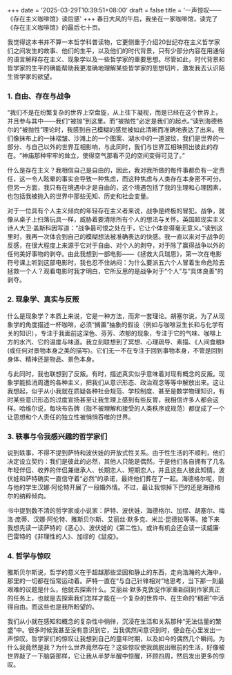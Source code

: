 +++
date = '2025-03-29T10:39:51+08:00'
draft = false
title = '一声惊叹——《存在主义咖啡馆》读后感'
+++
春日大风的午后，我坐在一家咖啡馆，读完了《存在主义咖啡馆》的最后七十页。

我觉得这本书并不算一本哲学科普读物，它更侧重于介绍20世纪存在主义哲学家们之间发生的故事、他们的生平，以及他们的时代背景，只有少部分内容在用通俗的语言解释存在主义、现象学以及一些哲学家的重要思想。尽管如此，时代背景和哲学家的生平的确能帮助我更准确地理解某些哲学家的思想切片，激发我去认识陌生哲学家的欲望。


### 1. 自由、存在与战争

“我们不是在纷繁复杂的世界上空盘旋，从上往下凝视，而是已经在这个世界上，并且参与其中——我们“被抛”到这里。而“被抛性”必定是我们的起点。”读到海德格尔的“被抛性”理论时，我感到自己模糊的感觉被如此清晰而准确地表达了出来。我们像抹布上的一抹褶皱、沙滩上的一个图案、湖水中的一道波纹，我们是世界的一部分、与自己以外的世界互相影响，与此同时，我们与世界互相映照出彼此的存在。“神庙那种牢牢的耸立，使得空气那看不见的空间变得可见了。”

什么是存在主义？我相信自己是自由的，因此，我对我所做的每件事都负有一定责任，这一令人眩晕的事实会导致一种焦虑，而这种焦虑与人类存在本身密不可分。但另一方面，我只有在境遇中才是自由的，这个境遇包括了我的生理和心理因素，也包括我被抛入的世界中那些无知、历史和社会变量。

对于一位具有个人主义倾向的年轻存在主义者来说，战争是终极的冒犯。战争，就像从桌子上扫落玩具一样，威胁着要清除所有个人的想法与关怀。英国超现实主义诗人大卫·盖斯科因写道：“战争最可恨之处在于，它让个体变得毫无意义。”读到这里时，我再一次体会到自己的模糊想法被准确表达的快感。我一直以来对于战争的反感，在很大程度上来源于它对于自由、对个人的剥夺，对于除了赢得战争以外的任何美好事物的剥夺。由此我想到一部电影——《拯救大兵瑞恩》，第一次在电影符号课上听到这部电影时，我也忍不住纳闷：为什么要派五六个人冒着生命危险去拯救一个人？观看电影时我才明白，它所反思的是战争对于“个人”与“具体良善”的剥夺。


### 2. 现象学、真实与反叛

什么是现象学？本质上来说，它是一种方法，而非一套理论。胡塞尔说，为了从现象学的角度描述一杯咖啡，必须“搁置”抽象的假设（例如与咖啡豆生长和与化学有关的知识），专注于我面前这深色、芬芳、浓郁的现象，专注于它的气味、咖啡上方的水汽、它的温度与味道。我立刻联想到了冥想、心理疏导、素描、《人间食粮》(或任何对景物本身之美的描写)。它们无一不在专注于回到事物本身，不管是回到身体、精神还是物品、景色本身。

与此同时，我也联想到了反叛。有时，描述真实似乎意味着对现有概念的反叛。现象学能抵消周遭的各种主义，把我们从意识形态、政治观念等等中解放出来。这让我想起，似乎从小我就在质疑各种社会规范、学校制度、甚至是数学物理知识，有时某些意识形态的过度宣扬甚至让我生理上感到有些反胃，我相信许多人都会这样。哈维尔说，每块布告牌（指不被理解和接受的人类秩序或规范）都促成了一个让思想和个人责任的独立性被悄悄吞噬的世界。


### 3. 轶事与令我感兴趣的哲学家们

说到轶事，不得不提到萨特和波伏娃的开放式性关系。由于性生活的不顺利，他们决定设立契约：我们是彼此的必然，其他人只能是偶然。于是他们各自拥有了几名年轻伴侣、收养的伴侣兼继承人、长期恋人、短期恋人，并且这些人彼此知情。波伏娃和萨特确实一直信守着“必然”的承诺，最终他们葬在了一起。海德格尔呢，则与他的学生汉娜·阿伦特开展了一段婚外情。不过，最让我惊掉下巴的还是海德格尔的纳粹倾向。

书中提到数不清的哲学家或小说家：萨特、波伏娃、海德格尔、加缪、胡塞尔、梅洛·庞蒂、汉娜·阿伦特、雅斯贝尔斯、艾丽丝·默多克、米兰·昆德拉等等。接下来我想先读一读萨特的《恶心》、波伏娃的《第二性》。或许有机会还会读一读威廉·巴雷特的《非理性的人》、加缪的《鼠疫》。


### 4. 哲学与惊叹

雅斯贝尔斯说，哲学的意义在于超越那些坚固和静止的东西，走向浩瀚的大海中，那里的一切都在恒常运动着。萨特一直在“与自己针锋相对”地思考，当下那一刻最艰难的议题是什么，他就去探索什么。艾丽丝·默多克敦促作家重新回到作家真正的任务上，也就是去探索我们怎样才能在一个复杂的世界中、在生命的“稠密”中活得自由。而这些也是我所盼望的。

我们从小就在感知和概念的复杂性中徜徉，沉浸在生活和关系那种“无法估量的繁盛”中。很多时候我甚至没有意识到它，当我偶然间意识到时，便会在心里发出一声惊叹。哲学家们的惊叹让我想到自己的童年时期，以及如今的偶然几个瞬间。为什么我竟然是我？为什么世界竟然存在？这些惊叹使我跳脱出眼前的生活，好像被世界敲了一下脑袋那样，它让我从半梦半醒中惊醒，环顾四周，然后发出更多的惊叹。





